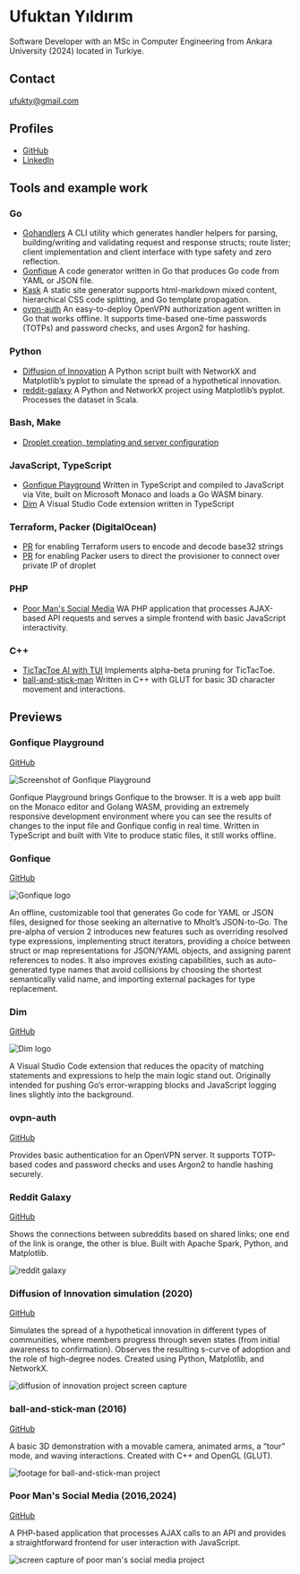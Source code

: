 # Ufuktan Yıldırım

Software Developer with an MSc in Computer Engineering from Ankara University (2024) located in Turkiye.

## Contact

<a href="mailto:ufukty@gmail.com">ufukty@gmail.com</a>

## Profiles

-   [GitHub](https://github.com/ufukty)
-   [LinkedIn](https://linkedin.com/in/ufukty)

## Tools and example work

### Go

-   [Gohandlers](https://github.com/ufukty/gohandlers) A CLI utility which generates handler helpers for parsing, building/writing and validating request and response structs; route lister; client implementation and client interface with type safety and zero reflection.
-   [Gonfique](https://github.com/ufukty/gonfique) A code generator written in Go that produces Go code from YAML or JSON file.
-   [Kask](https://github.com/ufukty/kask) A static site generator supports html-markdown mixed content, hierarchical CSS code splitting, and Go template propagation.
-   [ovpn-auth](https://github.com/ufukty/ovpn-auth) An easy-to-deploy OpenVPN authorization agent written in Go that works offline. It supports time-based one-time passwords (TOTPs) and password checks, and uses Argon2 for hashing.

### Python

-   [Diffusion of Innovation](https://github.com/ufukty/diffusion-of-innovation) A Python script built with NetworkX and Matplotlib’s pyplot to simulate the spread of a hypothetical innovation.
-   [reddit-galaxy](https://github.com/ufukty/reddit-galaxy) A Python and NetworkX project using Matplotlib’s pyplot. Processes the dataset in Scala.

### Bash, Make

-   [Droplet creation, templating and server configuration](https://github.com/ufukty/logbook/blob/main/platform/stage/deploy/vpn/local.sh)

### JavaScript, TypeScript

-   [Gonfique Playground](https://github.com/ufukty/gonfique-playground) Written in TypeScript and compiled to JavaScript via Vite, built on Microsoft Monaco and loads a Go WASM binary.
-   [Dim](https://github.com/ufukty/dim) A Visual Studio Code extension written in TypeScript

### Terraform, Packer (DigitalOcean)

-   [PR](https://github.com/hashicorp/terraform/pull/29127) for enabling Terraform users to encode and decode base32 strings
-   [PR](https://github.com/hashicorp/packer/pull/10093) for enabling Packer users to direct the provisioner to connect over private IP of droplet

### PHP

-   [Poor Man's Social Media](https://github.com/ufukty/poor-man-s-social-media) WA PHP application that processes AJAX-based API requests and serves a simple frontend with basic JavaScript interactivity.

### C++

-   [TicTacToe AI with TUI](https://github.com/ufukty/TicTacToe-AI) Implements alpha-beta pruning for TicTacToe.
-   [ball-and-stick-man](https://github.com/ufukty/ball-and-stick-man) Written in C++ with GLUT for basic 3D character movement and interactions.

## Previews

### Gonfique Playground

[GitHub](https://github.com/ufukty/gonfique-playground)

![Screenshot of Gonfique Playground](.assets/gp.png)

Gonfique Playground brings Gonfique to the browser. It is a web app built on the Monaco editor and Golang WASM, providing an extremely responsive development environment where you can see the results of changes to the input file and Gonfique config in real time. Written in TypeScript and built with Vite to produce static files, it still works offline.

### Gonfique

[GitHub](https://github.com/ufukty/gonfique)

![Gonfique logo](.assets/gonfique.png)

An offline, customizable tool that generates Go code for YAML or JSON files, designed for those seeking an alternative to Mholt’s JSON-to-Go. The pre-alpha of version 2 introduces new features such as overriding resolved type expressions, implementing struct iterators, providing a choice between struct or map representations for JSON/YAML objects, and assigning parent references to nodes. It also improves existing capabilities, such as auto-generated type names that avoid collisions by choosing the shortest semantically valid name, and importing external packages for type replacement.

### Dim

[GitHub](https://github.com/ufukty/dim)

![Dim logo](.assets/dim.png)

A Visual Studio Code extension that reduces the opacity of matching statements and expressions to help the main logic stand out. Originally intended for pushing Go’s error-wrapping blocks and JavaScript logging lines slightly into the background.

### ovpn-auth

[GitHub](https://github.com/ufukty/ovpn-auth)

Provides basic authentication for an OpenVPN server. It supports TOTP-based codes and password checks and uses Argon2 to handle hashing securely.

### Reddit Galaxy

[GitHub](https://github.com/ufukty/reddit-galaxy)

Shows the connections between subreddits based on shared links; one end of the link is orange, the other is blue. Built with Apache Spark, Python, and Matplotlib.

![reddit galaxy](.assets/reddit-galaxy.jpg)

### Diffusion of Innovation simulation (2020)

[GitHub](https://github.com/ufukty/diffusion-of-innovation)

Simulates the spread of a hypothetical innovation in different types of communities, where members progress through seven states (from initial awareness to confirmation). Observes the resulting s-curve of adoption and the role of high-degree nodes. Created using Python, Matplotlib, and NetworkX.

![diffusion of innovation project screen capture](.assets/doi.gif)

### ball-and-stick-man (2016)

[GitHub](https://github.com/ufukty/ball-and-stick-man)

A basic 3D demonstration with a movable camera, animated arms, a “tour” mode, and waving interactions. Created with C++ and OpenGL (GLUT).

![footage for ball-and-stick-man project](.assets/ball-and-stick.gif)

### Poor Man's Social Media (2016,2024)

[GitHub](https://github.com/ufukty/poor-man-s-social-media)

A PHP-based application that processes AJAX calls to an API and provides a straightforward frontend for user interaction with JavaScript.

![screen capture of poor man's social media project](.assets/social.gif)
